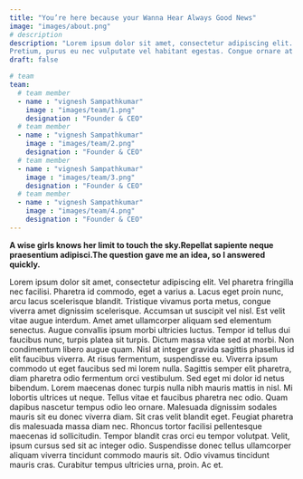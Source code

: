```yaml
---
title: "You’re here because your Wanna Hear Always Good News"
image: "images/about.png"
# description
description: "Lorem ipsum dolor sit amet, consectetur adipiscing elit. Ne  ullamcorper venenatis fringilla. 
Pretium, purus eu nec vulputate vel habitant egestas. Congue ornare at ipsum, viverra. Vitae magna faucibus eros, lectus rhoncus elementum vel. Quis nec viverra lectus augue praesent volutpat"
draft: false

# team
team:
  # team member
  - name : "vignesh Sampathkumar"
    image : "images/team/1.png"
    designation : "Founder & CEO"
  # team member
  - name : "vignesh Sampathkumar"
    image : "images/team/2.png"
    designation : "Founder & CEO"
  # team member
  - name : "vignesh Sampathkumar"
    image : "images/team/3.png"
    designation : "Founder & CEO"
  # team member
  - name : "vignesh Sampathkumar"
    image : "images/team/4.png"
    designation : "Founder & CEO"
---
```


**A wise girls knows her limit to touch the sky.Repellat sapiente neque praesentium adipisci.The question gave me an idea, so I answered quickly.**

Lorem ipsum dolor sit amet, consectetur adipiscing elit. Vel pharetra fringilla nec facilisi. Pharetra id commodo, eget a varius a. Lacus eget proin nunc, arcu lacus scelerisque blandit. Tristique vivamus porta metus, congue viverra amet dignissim scelerisque. Accumsan ut suscipit vel nisl. Est velit vitae augue interdum. Amet amet ullamcorper aliquam sed elementum senectus. Augue convallis ipsum morbi ultricies luctus. Tempor id tellus dui faucibus nunc, turpis platea sit turpis.
Dictum massa vitae sed at morbi. Non condimentum libero augue quam. Nisl at integer gravida sagittis phasellus id elit faucibus viverra. At risus fermentum, suspendisse eu. Viverra ipsum commodo ut eget faucibus sed mi lorem nulla. Sagittis semper elit pharetra, diam pharetra odio fermentum orci vestibulum. Sed eget mi dolor id netus bibendum. Lorem maecenas donec turpis nulla nibh mauris mattis in nisl. Mi lobortis ultrices ut neque. Tellus vitae et faucibus pharetra nec odio. Quam dapibus nascetur tempus odio leo ornare. Malesuada dignissim sodales mauris sit eu donec viverra diam. Sit cras velit blandit eget. Feugiat pharetra dis malesuada massa diam nec.
Rhoncus tortor facilisi pellentesque maecenas id sollicitudin. Tempor blandit cras orci eu tempor volutpat. Velit, ipsum cursus sed sit ac integer odio. Suspendisse donec tellus ullamcorper aliquam viverra tincidunt commodo mauris sit. Odio vivamus tincidunt mauris cras. Curabitur tempus ultricies urna, proin. Ac et.